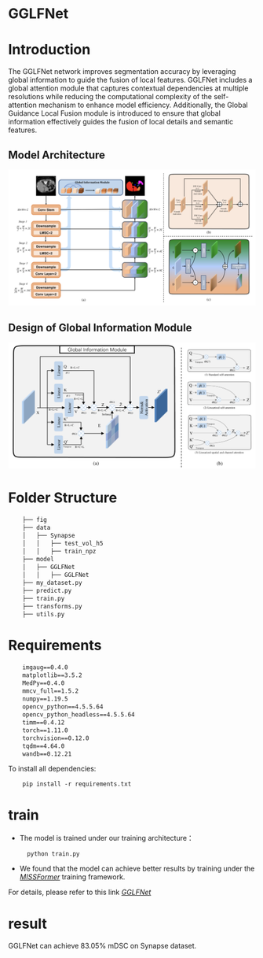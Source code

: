 # GGLFNet

# Introduction
The GGLFNet network improves segmentation accuracy by leveraging global information to guide the fusion of local features. GGLFNet includes a global attention module that captures contextual dependencies at multiple resolutions while reducing the computational complexity of the self-attention mechanism to enhance model efficiency. Additionally, the Global Guidance Local Fusion module is introduced to ensure that global information effectively guides the fusion of local details and semantic features.

## Model Architecture

![alt text](./GGLFNet/fig/fig1.png)

## Design of Global Information Module

![alt text](./GGLFNet/fig/fig2.png)


# Folder Structure
        ├── fig
        ├── data
        │   ├── Synapse
        │   │   ├── test_vol_h5
        │   │   ├── train_npz
        ├── model
        │   ├── GGLFNet
        │   │   ├── GGLFNet
        ├── my_dataset.py
        ├── predict.py
        ├── train.py
        ├── transforms.py
        ├── utils.py
# Requirements
        imgaug==0.4.0
        matplotlib==3.5.2
        MedPy==0.4.0
        mmcv_full==1.5.2
        numpy==1.19.5
        opencv_python==4.5.5.64
        opencv_python_headless==4.5.5.64
        timm==0.4.12
        torch==1.11.0
        torchvision==0.12.0
        tqdm==4.64.0
        wandb==0.12.21
To install all dependencies:

        pip install -r requirements.txt


# train
- The model is trained under our training architecture：

        python train.py

- We found that the model can achieve better results by training under the *[MISSFormer](https://github.com/ZhifangDeng/MISSFormer)* training framework.

For details, please refer to this link *[GGLFNet]()*

# result

GGLFNet can achieve 83.05% mDSC on Synapse dataset.



















